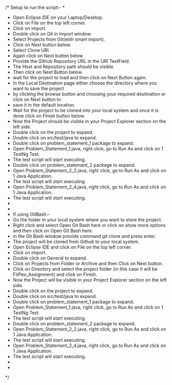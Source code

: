 /* Setup to run the script:-
 * 
 * Open Eclipse IDE on your Laptop/Desktop.
 * Click on File on the top left corner.
 * Click on import.
 * Double click on Git in Import window.
 * Select Projects from Git(with smart import).
 * Click on Next button below.
 * Select Clone URI.
 * Again click on Next button below
 * Provide the Github Repository URL in the URI TextField.
 * The Host and Repository path should be visible.
 * Then click on Next Button below.
 * wait for the project to load and then click on Next Button again.
 * In the Local Destination page either choose the directory where you want to save the project 
 * by clicking the browse button and choosing your required destination or click on Next button to
 * save it in the default location.
 * Wait for the project to be cloned into your local system and once it is done click on Finish button below.
 * Now the Project should be visible in your Project Explorer section on the left side.
 * Double click on the project to expand.
 * Double click on src/test/java to expand.
 * Double click on problem_statement_1 package to expand.
 * Open Problem_Statement_1.java, right click, go to Run As and click on 1 TestNg Test.
 * The test script will start executing.
 * Double click on problem_statement_2 package to expand.
 * Open Problem_Statement_2_2.java, right click, go to Run As and click on 1 Java Application.
 * The test script will start executing.
 * Open Problem_Statement_2_4.java, right click, go to Run As and click on 1 Java Application.
 * The test script will start executing.
 *
 *
 * If using GitBash:-
 * Go the folder in your local system where you want to store the project.
 * Right click and select Open Git Bash here or click on show more options and then click on Open Git Bash here.
 * in the Git Bash window provide command git clone <provide the full repository url> and press enter.
 * The project will be cloned from Github to your local system.
 * Open Eclipse IDE and click on File on the top left corner.
 * Click on import.
 * Double click on General to expand.
 * Click on Projects from Folder or Archive and then Click on Next button.
 * Click on Directory and select the project folder (in this case it will be FitPeo_Assignment) and click on Finish.
 * Now the Project will be visible in your Project Explorer section on the left side.
 * Double click on the project to expand.
 * Double click on src/test/java to expand.
 * Double click on problem_statement_1 package to expand.
 * Open Problem_Statement_1.java, right click, go to Run As and click on 1 TestNg Test.
 * The test script will start executing.
 * Double click on problem_statement_2 package to expand.
 * Open Problem_Statement_2_2.java, right click, go to Run As and click on 1 Java Application.
 * The test script will start executing.
 * Open Problem_Statement_2_4.java, right click, go to Run As and click on 1 Java Application.
 * The test script will start executing.
 * 
 *
 */
